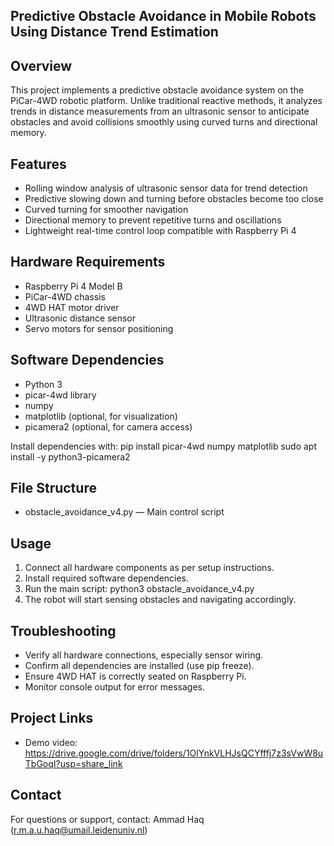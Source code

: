 ## Predictive Obstacle Avoidance in Mobile Robots Using Distance Trend Estimation
## Overview
This project implements a predictive obstacle avoidance system on the PiCar-4WD robotic platform. Unlike traditional reactive methods, it analyzes trends in distance measurements from an ultrasonic sensor to anticipate obstacles and avoid collisions smoothly using curved turns and directional memory.

## Features
- Rolling window analysis of ultrasonic sensor data for trend detection
- Predictive slowing down and turning before obstacles become too close
- Curved turning for smoother navigation
- Directional memory to prevent repetitive turns and oscillations
- Lightweight real-time control loop compatible with Raspberry Pi 4

## Hardware Requirements
- Raspberry Pi 4 Model B
- PiCar-4WD chassis
- 4WD HAT motor driver
- Ultrasonic distance sensor
- Servo motors for sensor positioning

## Software Dependencies
- Python 3
- picar-4wd library
- numpy
- matplotlib (optional, for visualization)
- picamera2 (optional, for camera access)

Install dependencies with:
pip install picar-4wd numpy matplotlib
sudo apt install -y python3-picamera2

## File Structure
- obstacle_avoidance_v4.py — Main control script

## Usage
1. Connect all hardware components as per setup instructions.
2. Install required software dependencies.
3. Run the main script: python3 obstacle_avoidance_v4.py
4. The robot will start sensing obstacles and navigating accordingly.

## Troubleshooting
- Verify all hardware connections, especially sensor wiring.
- Confirm all dependencies are installed (use pip freeze).
- Ensure 4WD HAT is correctly seated on Raspberry Pi.
- Monitor console output for error messages.

## Project Links
- Demo video: https://drive.google.com/drive/folders/1OlYnkVLHJsQCYfffj7z3sVwW8uTbGoqI?usp=share_link

## Contact
For questions or support, contact: Ammad Haq (r.m.a.u.haq@umail.leidenuniv.nl)

